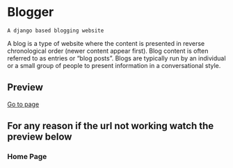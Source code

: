 # Blogger

`A django based blogging website`

A blog is a type of website where the content is presented in reverse chronological order (newer content appear first). Blog content is often referred to as entries or “blog posts”. Blogs are typically run by an individual or a small group of people to present information in a conversational style.

## Preview

<a href="https://heroku.blogger.com/">Go to page</a>

**For any reason if the url not working watch the preview below**
----

### Home Page
